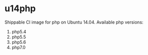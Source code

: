 u14php
===============
Shippable CI image for php on Ubuntu 14.04. Available php versions: 
 1. php5.4
 2. php5.5
 3. php5.6
 4. php7.0
